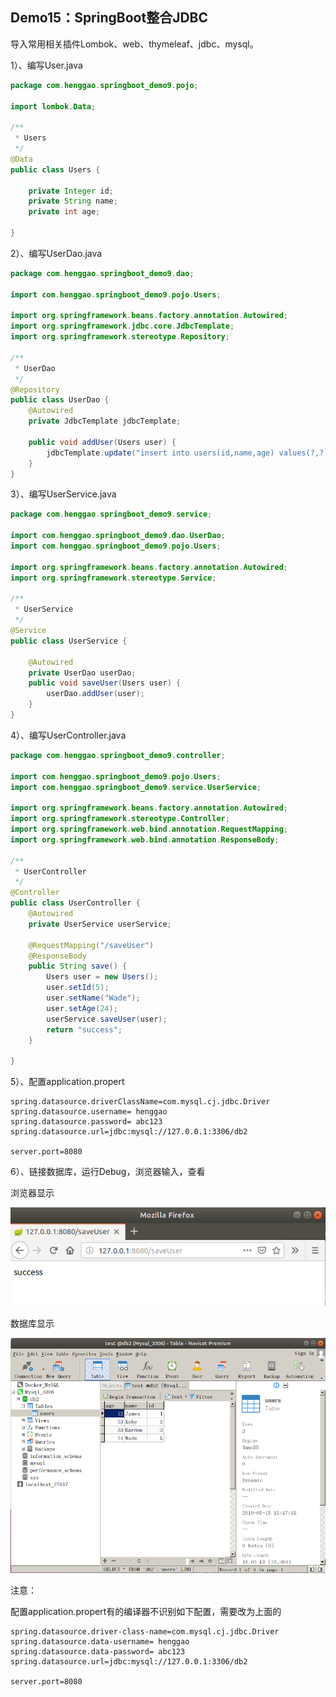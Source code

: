 ## Demo15：SpringBoot整合JDBC

导入常用相关插件Lombok、web、thymeleaf、jdbc、mysql。

1）、编写User.java

```java
package com.henggao.springboot_demo9.pojo;

import lombok.Data;

/**
 * Users
 */
@Data
public class Users {

    private Integer id;
    private String name;
    private int age;

}
```

2）、编写UserDao.java

```java
package com.henggao.springboot_demo9.dao;

import com.henggao.springboot_demo9.pojo.Users;

import org.springframework.beans.factory.annotation.Autowired;
import org.springframework.jdbc.core.JdbcTemplate;
import org.springframework.stereotype.Repository;

/**
 * UserDao
 */
@Repository
public class UserDao {
    @Autowired
    private JdbcTemplate jdbcTemplate;

    public void addUser(Users user) {
        jdbcTemplate.update("insert into users(id,name,age) values(?,?,?)", new Object[]{user.getId(),user.getName(),user.getAge()});
    }
}
```

3）、编写UserService.java

```java
package com.henggao.springboot_demo9.service;

import com.henggao.springboot_demo9.dao.UserDao;
import com.henggao.springboot_demo9.pojo.Users;

import org.springframework.beans.factory.annotation.Autowired;
import org.springframework.stereotype.Service;

/**
 * UserService
 */
@Service
public class UserService {

    @Autowired
    private UserDao userDao;
    public void saveUser(Users user) {
        userDao.addUser(user);
    }
}
```

4）、编写UserController.java

```java
package com.henggao.springboot_demo9.controller;

import com.henggao.springboot_demo9.pojo.Users;
import com.henggao.springboot_demo9.service.UserService;

import org.springframework.beans.factory.annotation.Autowired;
import org.springframework.stereotype.Controller;
import org.springframework.web.bind.annotation.RequestMapping;
import org.springframework.web.bind.annotation.ResponseBody;

/**
 * UserController
 */
@Controller
public class UserController {
    @Autowired
    private UserService userService;

    @RequestMapping("/saveUser")
    @ResponseBody
    public String save() {
        Users user = new Users();
        user.setId(5);
        user.setName("Wade");
        user.setAge(24);
        userService.saveUser(user);
        return "success";
    }
    
}
```

5）、配置application.propert

```properties
spring.datasource.driverClassName=com.mysql.cj.jdbc.Driver
spring.datasource.username= henggao
spring.datasource.password= abc123
spring.datasource.url=jdbc:mysql://127.0.0.1:3306/db2

server.port=8080
```

6）、链接数据库，运行Debug，浏览器输入，查看

浏览器显示

![](IMG/微信截图_20190515164910.png)

数据库显示

![](IMG/微信截图_20190515164947.png)

注意：

配置application.propert有的编译器不识别如下配置，需要改为上面的

```properties
spring.datasource.driver-class-name=com.mysql.cj.jdbc.Driver
spring.datasource.data-username= henggao
spring.datasource.data-password= abc123
spring.datasource.url=jdbc:mysql://127.0.0.1:3306/db2

server.port=8080
```

